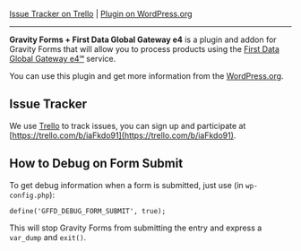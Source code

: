 [Issue Tracker on Trello](https://trello.com/b/iaFkdo91) | [Plugin on
WordPress.org](http://wordpress.org/plugins/gravity-forms-first-data-global-gateway-addon)

_________________________

**Gravity Forms + First Data Global Gateway e4** is a plugin and addon for 
Gravity Forms that will allow you to process products using the 
[First Data Global Gateway e4℠](https://www.firstdata.com/en_us/products/merchants/ecommerce/online-payment-processing.html) service.

You can use this plugin and get more information from the [WordPress.org](http://wordpress.org/plugins/gravity-forms-first-data-global-gateway-addon).

## Issue Tracker

We use [Trello](https://trello.com/b/iaFkdo91) to track issues, you can sign up and participate at [https://trello.com/b/iaFkdo91](https://trello.com/b/iaFkdo91).

## How to Debug on Form Submit

To get debug information when a form is submitted, just use 
(in `wp-config.php`):

	define('GFFD_DEBUG_FORM_SUBMIT', true);

This will stop Gravity Forms from submitting the entry and express a
`var_dump` and `exit()`.
